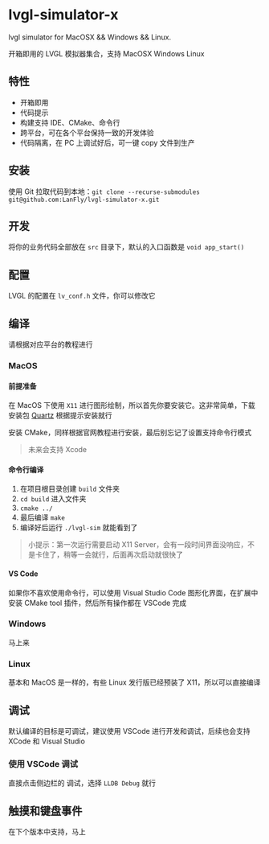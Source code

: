 # lvgl-simulator-x

lvgl simulator for MacOSX && Windows && Linux.

开箱即用的 LVGL 模拟器集合，支持 MacOSX Windows Linux

## 特性

- 开箱即用
- 代码提示
- 构建支持 IDE、CMake、命令行
- 跨平台，可在各个平台保持一致的开发体验
- 代码隔离，在 PC 上调试好后，可一键 copy 文件到生产

## 安装

使用 Git 拉取代码到本地：`git clone --recurse-submodules git@github.com:LanFly/lvgl-simulator-x.git`

## 开发

将你的业务代码全部放在 `src` 目录下，默认的入口函数是 `void app_start()`

## 配置

LVGL 的配置在 `lv_conf.h` 文件，你可以修改它

## 编译

请根据对应平台的教程进行

### MacOS

#### 前提准备

在 MacOS 下使用 `X11` 进行图形绘制，所以首先你要安装它。这非常简单，下载安装包 [Quartz](https://www.xquartz.org/) 根据提示安装就行

安装 CMake，同样根据官网教程进行安装，最后别忘记了设置支持命令行模式

> 未来会支持 Xcode

#### 命令行编译

1. 在项目根目录创建 `build` 文件夹
2. `cd build` 进入文件夹
3. `cmake ../`
4. 最后编译 `make`
5. 编译好后运行 `./lvgl-sim` 就能看到了

> 小提示：第一次运行需要启动 X11 Server，会有一段时间界面没响应，不是卡住了，稍等一会就行，后面再次启动就很快了

#### VS Code

如果你不喜欢使用命令行，可以使用 Visual Studio Code 图形化界面，在扩展中安装 CMake tool 插件，然后所有操作都在 VSCode 完成

### Windows

马上来

### Linux

基本和 MacOS 是一样的，有些 Linux 发行版已经预装了 X11，所以可以直接编译

## 调试

默认编译的目标是可调试，建议使用 VSCode 进行开发和调试，后续也会支持 XCode 和 Visual Studio

### 使用 VSCode 调试

直接点击侧边栏的 调试，选择 `LLDB Debug` 就行

## 触摸和键盘事件

在下个版本中支持，马上
